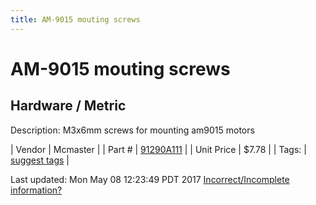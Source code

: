 ```yaml
---
title: AM-9015 mouting screws
---
```


# AM-9015 mouting screws
## Hardware / Metric
Description: 	M3x6mm screws for mounting am9015 motors 

| Vendor | Mcmaster | 
| Part # | [91290A111](https://www.mcmaster.com/#91290A111) | 
| Unit Price | $7.78 | 
| Tags: | [suggest tags](https://docs.google.com/forms/d/e/1FAIpQLSeWyY8v3RgOty-MyWmh9U0iivNYN_molChYyS-0U-o-kOAv_g/viewform) | 

Last updated: Mon May 08 12:23:49 PDT 2017
 [Incorrect/Incomplete information?](https://docs.google.com/forms/d/e/1FAIpQLSeWyY8v3RgOty-MyWmh9U0iivNYN_molChYyS-0U-o-kOAv_g/viewform)